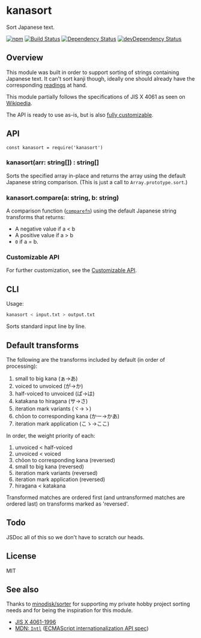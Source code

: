 # kanasort

Sort Japanese text.

[![npm](https://img.shields.io/npm/v/kanasort.svg?style=flat-square)](https://www.npmjs.com/package/kanasort)
[![Build Status](https://img.shields.io/travis/seangenabe/kanasort/master.svg?style=flat-square)](https://travis-ci.org/seangenabe/kanasort)
[![Dependency Status](https://img.shields.io/david/seangenabe/kanasort.svg?style=flat-square)](https://david-dm.org/seangenabe/kanasort)
[![devDependency Status](https://img.shields.io/david/dev/seangenabe/kanasort.svg?style=flat-square)](https://david-dm.org/seangenabe/symbol-enum#info=devDependencies)

## Overview

This module was built in order to support sorting of strings containing
Japanese text. It can't sort kanji though, ideally one should already have the
corresponding [readings](https://en.wikipedia.org/wiki/Furigana) at hand.

This module partially follows the specifications of JIS X 4061 as seen on [Wikipedia](https://ja.wikipedia.org/wiki/%E6%97%A5%E6%9C%AC%E8%AA%9E%E6%96%87%E5%AD%97%E5%88%97%E7%85%A7%E5%90%88%E9%A0%86%E7%95%AA).

The API is ready to use as-is, but is also
[fully customizable](readme-customizable-api.md).

## API

`const kanasort = require('kanasort')`

### kanasort(arr: string[]) : string[]

Sorts the specified array in-place and returns the array using the default
Japanese string comparison.
(This is just a call to `Array.prototype.sort`.)

### kanasort.compare(a: string, b: string)

A comparison function ([`comparefn`](http://www.ecma-international.org/ecma-262/6.0/#sec-array.prototype.sort))
using the default Japanese string transforms that returns:

* A negative value if a < b
* A positive value if a > b
* `0` if a = b.

### Customizable API

For further customization, see the
[Customizable API](readme-customizable-api.md).

## CLI

Usage:

```bash
kanasort < input.txt > output.txt
```

Sorts standard input line by line.

## Default transforms

The following are the transforms included by default (in order of processing):

1. small to big kana (ぁ→あ)
2. voiced to unvoiced (が→か)
3. half-voiced to unvoiced (ぱ→は)
4. katakana to hiragana (サ→さ)
5. iteration mark variants (ヾ→ゝ)
6. chōon to corresponding kana (かー→かあ)
7. iteration mark application (こゝ→ここ)

In order, the weight priority of each:

1. unvoiced < half-voiced
2. unvoiced < voiced
3. chōon to corresponding kana (reversed)
4. small to big kana (reversed)
5. iteration mark variants (reversed)
6. iteration mark application (reversed)
7. hiragana < katakana

Transformed matches are ordered first (and untransformed matches are ordered last) on transforms marked as 'reversed'.

## Todo

JSDoc all of this so we don't have to scratch our heads.

## License

MIT

## See also

Thanks to [minodisk/sorter](https://github.com/minodisk/sorter) for supporting
my private hobby project sorting needs and for being the inspiration for this
module.

* [JIS X 4061-1996](http://kikakurui.com/x4/X4061-1996-01.html)
* [MDN: `Intl`](https://developer.mozilla.org/en/docs/Web/JavaScript/Reference/Global_Objects/Intl) ([ECMAScript internationalization API spec](http://www.ecma-international.org/ecma-402/1.0/))
